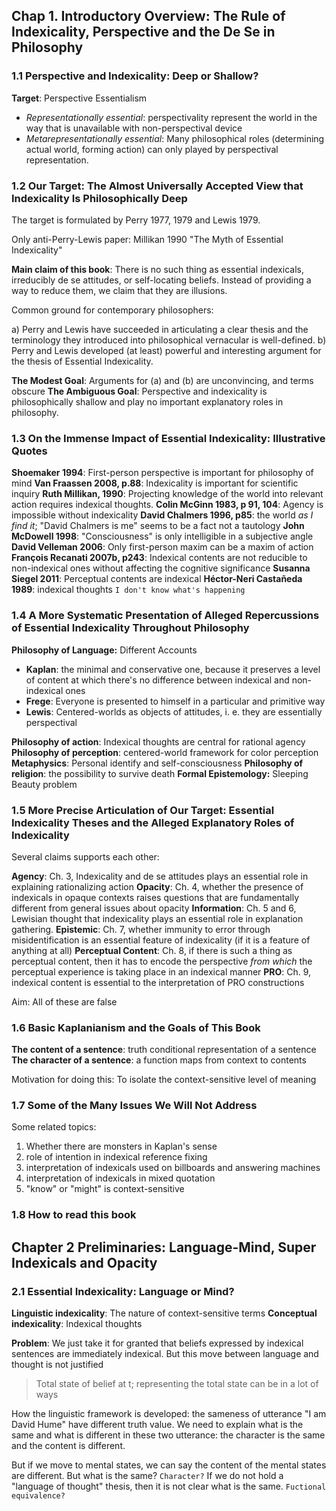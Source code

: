 ## Chap 1. Introductory Overview: The Rule of Indexicality, Perspective and the De Se in Philosophy

### 1.1 Perspective and Indexicality: Deep or Shallow?

**Target**: Perspective Essentialism

- *Representationally essential*: perspectivality represent the world in the way that is unavailable with non-perspectival device
- *Metarepresentationally essential*: Many philosophical roles (determining actual world, forming action) can only played by perspectival representation.

### 1.2 Our Target: The Almost Universally Accepted View that Indexicality Is Philosophically Deep

The target is formulated by Perry 1977, 1979 and Lewis 1979.

Only anti-Perry-Lewis paper: Millikan 1990 "The Myth of Essential Indexicality"

**Main claim of this book**: There is no such thing as essential indexicals, irreducibly de se attitudes, or self-locating beliefs. Instead of providing a way to reduce them, we claim that they are illusions.

Common ground for contemporary philosophers:

a) Perry and Lewis have succeeded in articulating a clear thesis and the terminology they introduced into philosophical vernacular is well-defined.
b) Perry and Lewis developed (at least) powerful and interesting argument for the thesis of Essential Indexicality.

**The Modest Goal**: Arguments for (a) and (b) are unconvincing, and terms obscure
**The Ambiguous Goal**: Perspective and indexicality is philosophically shallow and play no important explanatory roles in philosophy.

### 1.3 On the Immense Impact of Essential Indexicality: Illustrative Quotes

**Shoemaker 1994**: First-person perspective is important for philosophy of mind
**Van Fraassen 2008, p.88**: Indexicality is important for scientific inquiry
**Ruth Millikan, 1990**: Projecting knowledge of the world into relevant action requires indexical thoughts.
**Colin McGinn 1983, p 91, 104**: Agency is impossible without indexicality
**David Chalmers 1996, p85**: the world *as I find it*; "David Chalmers is me" seems to be a fact not a tautology
**John McDowell 1998**: "Consciousness" is only intelligible in a subjective angle
**David Velleman 2006**: Only first-person maxim can be a maxim of action
**François Recanati 2007b, p243**: Indexical contents are not reducible to non-indexical ones without affecting the cognitive significance
**Susanna Siegel 2011**: Perceptual contents are indexical
**Héctor-Neri Castañeda 1989**: indexical thoughts `I don't know what's happening`

### 1.4 A More Systematic Presentation of Alleged Repercussions of Essential Indexicality Throughout Philosophy

**Philosophy of Language:** Different Accounts

- **Kaplan**: the minimal and conservative one, because it preserves a level of content at which there's no difference between indexical and non-indexical ones
- **Frege**: Everyone is presented to himself in a particular and primitive way
- **Lewis**: Centered-worlds as objects of attitudes, i. e. they are essentially perspectival

**Philosophy of action**: Indexical thoughts are central for rational agency
**Philosophy of perception**: centered-world framework for color perception 
**Metaphysics**: Personal identify and self-consciousness
**Philosophy of religion**: the possibility to survive death
**Formal Epistemology:** Sleeping Beauty problem

### 1.5 More Precise Articulation of Our Target: Essential Indexicality Theses and the Alleged Explanatory Roles of Indexicality

Several claims supports each other:

**Agency**: Ch. 3, Indexicality and de se attitudes plays an essential role in explaining rationalizing action
**Opacity**: Ch. 4, whether the presence of indexicals in opaque contexts raises questions that are fundamentally different from general issues about opacity
**Information**: Ch. 5 and 6, Lewisian thought that indexicality plays an essential role in explanation gathering.
**Epistemic**: Ch. 7, whether immunity to error through misidentification is an essential feature of indexicality (if it is a feature of anything at all)
**Perceptual Content**: Ch. 8, if there is such a thing as perceptual content, then it has to encode the perspective *from which* the perceptual experience is taking place in an indexical manner
**PRO**: Ch. 9, indexical content is essential to the interpretation of PRO constructions

Aim: All of these are false

### 1.6 Basic Kaplanianism and the Goals of This Book

**The content of a sentence**: truth conditional representation of a sentence
**The character of a sentence**: a function maps from context to contents

Motivation for doing this: To isolate the context-sensitive level of meaning

### 1.7 Some of the Many Issues We Will Not Address

Some related topics:

1. Whether there are monsters in Kaplan's sense
2. role of intention in indexical reference fixing
3. interpretation of indexicals used on billboards and answering machines
4. interpretation of indexicals in mixed quotation
5. "know" or "might" is context-sensitive

### 1.8 How to read this book

## Chapter 2 Preliminaries: Language-Mind, Super Indexicals and Opacity

### 2.1 Essential Indexicality: Language or Mind?

**Linguistic indexicality**: The nature of context-sensitive terms
**Conceptual indexicality**: Indexical thoughts

**Problem**: We just take it for granted that beliefs expressed by indexical sentences are immediately indexical. But this move between language and thought is not justified

> Total state of belief at t; representing the total state can be in a lot of ways

How the linguistic framework is developed: the sameness of utterance "I am David Hume" have different truth value. We need to explain what is the same and what is different in these two utterance: the character is the same and the content is different.

But if we move to mental states, we can say the content of the mental states are different. But what is the same? `Character?` If we do not hold a "language of thought" thesis, then it is not clear what is the same. `Fuctional equivalence?`

